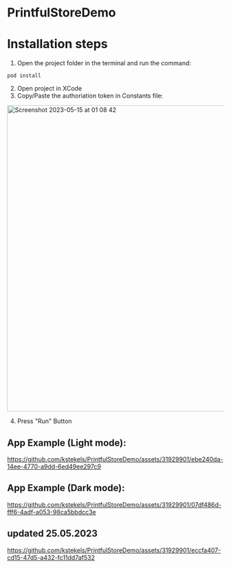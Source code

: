 # PrintfulStoreDemo

# Installation steps

1. Open the project folder in the terminal and run the command:
```
pod install
```
2. Open project in XCode
3. Copy/Paste the authoriation token in Constants file:

<img width="713" alt="Screenshot 2023-05-15 at 01 08 42" src="https://github.com/kstekels/PrintfulStoreDemo/assets/31929901/c8db72a1-9c9b-4671-965f-a5ac501fd222">

4. Press "Run" Button

## App Example (Light mode):
https://github.com/kstekels/PrintfulStoreDemo/assets/31929901/ebe240da-14ee-4770-a9dd-6ed49ee297c9

## App Example (Dark mode):
https://github.com/kstekels/PrintfulStoreDemo/assets/31929901/07df486d-fff6-4adf-a053-98ca5bbdcc3e

## updated 25.05.2023
https://github.com/kstekels/PrintfulStoreDemo/assets/31929901/eccfa407-cd15-47d5-a432-fc11dd7af532
